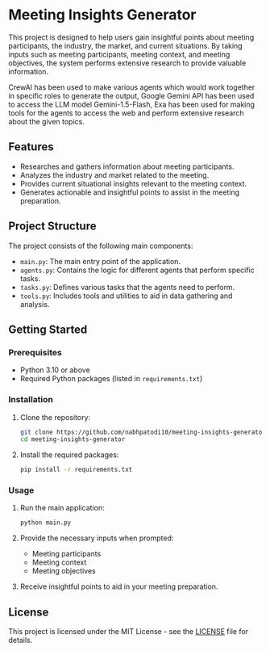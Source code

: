 # Meeting Insights Generator

This project is designed to help users gain insightful points about meeting participants, the industry, the market, and current situations. By taking inputs such as meeting participants, meeting context, and meeting objectives, the system performs extensive research to provide valuable information.

CrewAI has been used to make various agents which would work together in specific roles to generate the output, Google Gemini API has been used to access the LLM model Gemini-1.5-Flash, Exa has been used for making tools for the agents to access the web and perform extensive research about the given topics.

## Features

- Researches and gathers information about meeting participants.
- Analyzes the industry and market related to the meeting.
- Provides current situational insights relevant to the meeting context.
- Generates actionable and insightful points to assist in the meeting preparation.

## Project Structure

The project consists of the following main components:

- `main.py`: The main entry point of the application.
- `agents.py`: Contains the logic for different agents that perform specific tasks.
- `tasks.py`: Defines various tasks that the agents need to perform.
- `tools.py`: Includes tools and utilities to aid in data gathering and analysis.

## Getting Started

### Prerequisites

- Python 3.10 or above
- Required Python packages (listed in `requirements.txt`)

### Installation

1. Clone the repository:

    ```bash
    git clone https://github.com/nabhpatodi10/meeting-insights-generator.git
    cd meeting-insights-generator
    ```

2. Install the required packages:

    ```bash
    pip install -r requirements.txt
    ```

### Usage

1. Run the main application:

    ```bash
    python main.py
    ```

2. Provide the necessary inputs when prompted:
    - Meeting participants
    - Meeting context
    - Meeting objectives

3. Receive insightful points to aid in your meeting preparation.

## License

This project is licensed under the MIT License - see the [LICENSE](LICENSE) file for details.
